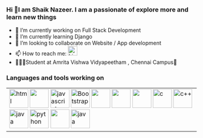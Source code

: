 ### Hi  👋I am Shaik Nazeer. I am a passionate of explore more and learn new things


- 🔭 I’m currently working on Full Stack Development
- 🌱 I’m currently learning Django
- 👯 I’m looking to collaborate on Website / App development
- 📫 How to reach me: <a href = "https://www.linkedin.com/in/shaik-nazeer-798243216"><img src = "https://img.icons8.com/color/344/linkedin.png" alt = "Linked in" width = "25" height = "25" /></a>
- 👨🏻‍💻Student at Amrita Vishwa Vidyapeetham , Chennai Campus🏫
### Languages and tools working on
<table>
    <tr>
      <td>
        <div>
          <a href="https://developer.mozilla.org/en-US/docs/Web/HTML"><img src="https://img.icons8.com/color/48/000000/html-5--v1.png" alt="html" width="50" height="50"/></a>
          <a href="https://www.w3.org/Style/CSS/Overview.en.html"><img src="https://img.icons8.com/color/48/000000/css3.png" width="50" height="50"/></a>
          <a href="https://www.javascript.com"><img src="https://img.icons8.com/color/128/000000/javascript.png" alt="javascript" width="50" height="50" /></a>
          <a href="https://getbootstrap.com"><img src="https://img.icons8.com/color/344/bootstrap.png" alt="Bootstrap" width="50" height="50" /></a>
          <a href="https://jquery.com/"><img src="https://img.icons8.com/ios-filled/344/jquery.png" width="50" height="50"/></a>
          <a href="https://reactjs.org"><img src="https://img.icons8.com/office/344/react.png" width="50" height="50"/></a>
           <a href="https://redux.js.org/"><img src="https://img.icons8.com/material-outlined/452/redux.png" width="50" height="50"/></a>
          <a href="https://www.cprogramming.com"><img src="https://img.icons8.com/color/48/000000/c-programming.png" alt="c" width="50" height="50" /><a>
          <a href="https://www.cprogramming.com"><img src="https://img.icons8.com/color/344/c-plus-plus-logo.png" alt="c++" width="50" height="50" /><a>
          <a href="https://www.java.com/"><img src="https://img.icons8.com/color/128/000000/java.png" alt="java" width="50" height="50" /></a>
          <a href="https://www.python.org"><img src="https://img.icons8.com/color/128/000000/python.png" alt="python" width="50" height="50" /></a>
          <a href="https://www.oracle.com/database/"><img src="https://img.icons8.com/external-soft-fill-juicy-fish/344/external-sql-servers-and-networks-soft-fill-soft-fill-juicy-fish.png" width="50" height="50" /></a>
            <a href="https://www.mysql.com/"><img src="https://img.icons8.com/external-those-icons-flat-those-icons/344/external-MySQL-programming-and-development-those-icons-flat-those-icons.png" alt="java" width="50" height="50" /></a>          
        </div>
    </td>
  </tr>
</table>
